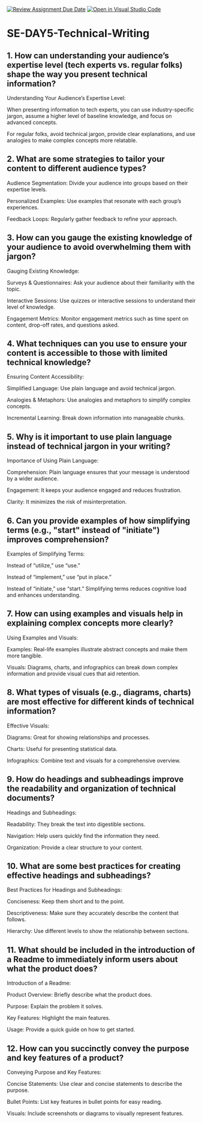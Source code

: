 [![Review Assignment Due Date](https://classroom.github.com/assets/deadline-readme-button-22041afd0340ce965d47ae6ef1cefeee28c7c493a6346c4f15d667ab976d596c.svg)](https://classroom.github.com/a/zsAR-pyY)
[![Open in Visual Studio Code](https://classroom.github.com/assets/open-in-vscode-2e0aaae1b6195c2367325f4f02e2d04e9abb55f0b24a779b69b11b9e10269abc.svg)](https://classroom.github.com/online_ide?assignment_repo_id=18437480&assignment_repo_type=AssignmentRepo)
# SE-DAY5-Technical-Writing
## 1. How can understanding your audience’s expertise level (tech experts vs. regular folks) shape the way you present technical information?
Understanding Your Audience’s Expertise Level:

When presenting information to tech experts, you can use industry-specific jargon, assume a higher level of baseline knowledge, and focus on advanced concepts.

For regular folks, avoid technical jargon, provide clear explanations, and use analogies to make complex concepts more relatable.
## 2. What are some strategies to tailor your content to different audience types?
Audience Segmentation: Divide your audience into groups based on their expertise levels.

Personalized Examples: Use examples that resonate with each group’s experiences.

Feedback Loops: Regularly gather feedback to refine your approach.
## 3. How can you gauge the existing knowledge of your audience to avoid overwhelming them with jargon?
Gauging Existing Knowledge:

Surveys & Questionnaires: Ask your audience about their familiarity with the topic.

Interactive Sessions: Use quizzes or interactive sessions to understand their level of knowledge.

Engagement Metrics: Monitor engagement metrics such as time spent on content, drop-off rates, and questions asked.


## 4. What techniques can you use to ensure your content is accessible to those with limited technical knowledge?
Ensuring Content Accessibility:

Simplified Language: Use plain language and avoid technical jargon.

Analogies & Metaphors: Use analogies and metaphors to simplify complex concepts.

Incremental Learning: Break down information into manageable chunks.


## 5. Why is it important to use plain language instead of technical jargon in your writing?
Importance of Using Plain Language:

Comprehension: Plain language ensures that your message is understood by a wider audience.

Engagement: It keeps your audience engaged and reduces frustration.

Clarity: It minimizes the risk of misinterpretation.
## 6. Can you provide examples of how simplifying terms (e.g., "start" instead of "initiate") improves comprehension?
Examples of Simplifying Terms:

Instead of “utilize,” use “use.”

Instead of “implement,” use “put in place.”

Instead of “initiate,” use “start.” Simplifying terms reduces cognitive load and enhances understanding.
## 7. How can using examples and visuals help in explaining complex concepts more clearly?
Using Examples and Visuals:

Examples: Real-life examples illustrate abstract concepts and make them more tangible.

Visuals: Diagrams, charts, and infographics can break down complex information and provide visual cues that aid retention.
## 8. What types of visuals (e.g., diagrams, charts) are most effective for different kinds of technical information?
Effective Visuals:

Diagrams: Great for showing relationships and processes.

Charts: Useful for presenting statistical data.

Infographics: Combine text and visuals for a comprehensive overview.
## 9. How do headings and subheadings improve the readability and organization of technical documents?
Headings and Subheadings:

Readability: They break the text into digestible sections.

Navigation: Help users quickly find the information they need.

Organization: Provide a clear structure to your content.
## 10. What are some best practices for creating effective headings and subheadings?
Best Practices for Headings and Subheadings:

Conciseness: Keep them short and to the point.

Descriptiveness: Make sure they accurately describe the content that follows.

Hierarchy: Use different levels to show the relationship between sections.
## 11. What should be included in the introduction of a Readme to immediately inform users about what the product does?
Introduction of a Readme:

Product Overview: Briefly describe what the product does.

Purpose: Explain the problem it solves.

Key Features: Highlight the main features.

Usage: Provide a quick guide on how to get started.


## 12. How can you succinctly convey the purpose and key features of a product?
Conveying Purpose and Key Features:

Concise Statements: Use clear and concise statements to describe the purpose.

Bullet Points: List key features in bullet points for easy reading.

Visuals: Include screenshots or diagrams to visually represent features.
